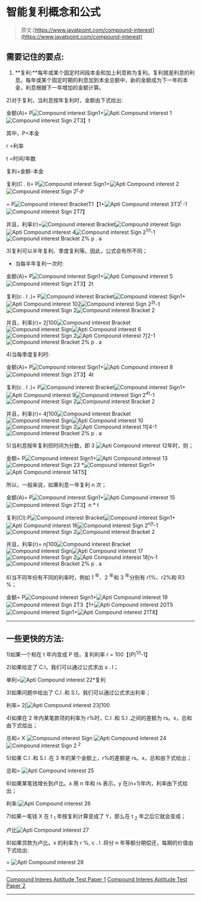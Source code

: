 # 智能复利概念和公式

> 原文:[https://www.javatpoint.com/compound-interest](https://www.javatpoint.com/compound-interest)

## 需要记住的要点:

1) **复利:**每年或某个固定时间段本金和加上利息称为复利。复利就是利息的利息。每年或某个固定时期的利息加到本金总额中，新的金额成为下一年的本金，利息根据下一年增加的金额计算。

2)对于复利，当利息按年复利时，金额由下式给出:

金额(A)= P![Compound interest Sign ](../Images/5af61369ec3a99ce5c260661a1775e01.png)1+![Apti Compound interest 1](../Images/304d6718c448b07ed7710ade7588a6f8.png)![Compound interest Sign 2 ](../Images/f7d7119718a876d25388e35a903a6890.png)T3】t

其中，P=本金

r =利率

t =时间/年数

复利=金额-本金

复利(C . I)= P![Compound interest Sign ](../Images/5af61369ec3a99ce5c260661a1775e01.png)1+![Apti Compound interest 2](../Images/4893ceb7fdfc407bbcc4db36f8f00137.png)![Compound interest Sign 2 ](../Images/f7d7119718a876d25388e35a903a6890.png)<sup>t</sup>-P

= P![Compound interest Bracket ](../Images/32df5ab551886e8a5d9fc9b3dd16f33c.png)T1【1+![Apti Compound interest 3](../Images/799c38efb516b1d3d508610ceef2b526.png)T3<sup>t _</sup>1![Compound interest Sign 2](../Images/f7d7119718a876d25388e35a903a6890.png)T7】

并且，利率(r)=![Compound interest Bracket ](../Images/32df5ab551886e8a5d9fc9b3dd16f33c.png)![Compound interest Sign](../Images/5af61369ec3a99ce5c260661a1775e01.png)![Apti Compound interest 4](../Images/78b13857c90df8ba61014a3bb2869ebc.png)![Compound interest Sign 2](../Images/f7d7119718a876d25388e35a903a6890.png)<sup>1/t</sup>-1![Compound interest Bracket 2](../Images/cba7d22ff1d3ae1ecada66960c7c3d6b.png)% p . a

3)复利可以半年复利、季度复利等。因此，公式会有所不同；

*   当每半年复利一次时:

金额(A)= P![Compound interest Sign](../Images/5af61369ec3a99ce5c260661a1775e01.png)1+![Apti Compound interest 5](../Images/9a4959d8396a00bf6b797630f0ff6cf3.png)![Compound interest Sign 2](../Images/f7d7119718a876d25388e35a903a6890.png)T3】2t

复利(c . I .)= P![Compound interest Bracket](../Images/32df5ab551886e8a5d9fc9b3dd16f33c.png)![Compound interest Sign](../Images/5af61369ec3a99ce5c260661a1775e01.png)1+![Apti Compound interest 102](../Images/510fcbac21ddfa8d66df2c9e91b0f1ab.png)![Compound interest Sign 2 ](../Images/f7d7119718a876d25388e35a903a6890.png)<sup>2t</sup>-1![Compound interest Sign 2 ](../Images/f7d7119718a876d25388e35a903a6890.png)![Compound interest Bracket 2 ](../Images/cba7d22ff1d3ae1ecada66960c7c3d6b.png)

并且，利率(r)= 2∫100![Compound interest Bracket ](../Images/32df5ab551886e8a5d9fc9b3dd16f33c.png)![Compound interest Sign](../Images/5af61369ec3a99ce5c260661a1775e01.png)![Apti Compound interest 6](../Images/821c70e7d222d3e549f81c97198fae32.png)![Compound interest Sign 2](../Images/f7d7119718a876d25388e35a903a6890.png)![Apti Compound interest 7](../Images/a43cd293cb1c6d7ca45c61d7da8c52cf.png)∫2-1![Compound interest Bracket 2](../Images/cba7d22ff1d3ae1ecada66960c7c3d6b.png)% p . a

4)当每季度复利时:

金额(A)= P![Compound interest Sign](../Images/5af61369ec3a99ce5c260661a1775e01.png)1+![Apti Compound interest 8](../Images/7734fe2133e31b95f018da869ada01fe.png)![Compound interest Sign 2](../Images/f7d7119718a876d25388e35a903a6890.png)T3】4t

复利(c . I .)= P![Compound interest Bracket ](../Images/32df5ab551886e8a5d9fc9b3dd16f33c.png)![Compound interest Sign](../Images/5af61369ec3a99ce5c260661a1775e01.png)1+![Apti Compound interest 9](../Images/9bcb1f58f9a156a9b7f657a245e1c6d5.png)![Compound interest Sign 2](../Images/f7d7119718a876d25388e35a903a6890.png)<sup>4t</sup>-1![Compound interest Sign 2](../Images/f7d7119718a876d25388e35a903a6890.png)![Compound interest Bracket 2](../Images/cba7d22ff1d3ae1ecada66960c7c3d6b.png)

并且，利率(r)= 4∫100![Compound interest Bracket ](../Images/32df5ab551886e8a5d9fc9b3dd16f33c.png)![Compound interest Sign](../Images/5af61369ec3a99ce5c260661a1775e01.png)![Apti Compound interest 10](../Images/f3685d96396e090ba9623befbed1debc.png)![Compound interest Sign 2](../Images/f7d7119718a876d25388e35a903a6890.png)![Apti Compound interest 11](../Images/08216bfb495f9f844cec1444f772e47e.png)∫4-1![Compound interest Bracket 2](../Images/cba7d22ff1d3ae1ecada66960c7c3d6b.png)% p . a

5)当利息按年复利但时间为分数，即 3 ![Apti Compound interest 12](../Images/286270b599828f48340a3aa415398e48.png)年时，则；

金额= P![Compound interest Sign](../Images/5af61369ec3a99ce5c260661a1775e01.png)1+![Apti Compound interest 13](../Images/57bd8c33f8e7ddfb035906681046423e.png)![Compound interest Sign 2](../Images/f7d7119718a876d25388e35a903a6890.png)3 *![Compound interest Sign](../Images/5af61369ec3a99ce5c260661a1775e01.png)1+![Apti Compound interest 14](../Images/874e9aa2f0040dea77dcb6a5b03b8e4a.png)T5】

所以，一般来说，如果利息一年复利 n 次；

金额(A)= P![Compound interest Sign](../Images/5af61369ec3a99ce5c260661a1775e01.png)1+![Apti Compound interest 15](../Images/92a15c65dd09be9bd3139f14a710bebf.png)![Compound interest Sign 2](../Images/f7d7119718a876d25388e35a903a6890.png)T3】n * t

复利(CI):P![Compound interest Bracket ](../Images/32df5ab551886e8a5d9fc9b3dd16f33c.png)![Compound interest Sign](../Images/5af61369ec3a99ce5c260661a1775e01.png)1+![Apti Compound interest 16](../Images/9874ed9d35f0a015d8c6673ed43e7f91.png)![Compound interest Sign 2](../Images/f7d7119718a876d25388e35a903a6890.png)<sup>n∫t</sup>-1![Compound interest Sign 2](../Images/f7d7119718a876d25388e35a903a6890.png)![Compound interest Bracket 2](../Images/cba7d22ff1d3ae1ecada66960c7c3d6b.png)

并且，利率(r)= n∫100![Compound interest Bracket ](../Images/32df5ab551886e8a5d9fc9b3dd16f33c.png)![Compound interest Sign](../Images/5af61369ec3a99ce5c260661a1775e01.png)![Apti Compound interest 17](../Images/4d6a6ae734e94df3a6258705a545bbf7.png)![Compound interest Sign 2](../Images/f7d7119718a876d25388e35a903a6890.png)![Apti Compound interest 18](../Images/fd9a9bece4b34e877680ecf5e18150ac.png)∫n-1![Compound interest Bracket 2](../Images/cba7d22ff1d3ae1ecada66960c7c3d6b.png)% p . a

6)当不同年份有不同的利率时，例如 1 <sup>年</sup>、2 <sup>年</sup>和 3 <sup>年</sup>分别有 r1%、r2%和 R3 %；

金额= P![Compound interest Sign](../Images/5af61369ec3a99ce5c260661a1775e01.png)1+![Apti Compound interest 19](../Images/c7a9f7b4e346448dcdc6976dc4d23e72.png)![Compound interest Sign 2](../Images/f7d7119718a876d25388e35a903a6890.png)T3【1+![Apti Compound interest 20](../Images/aaf1fed1f0689653baa201e5bfb3b83f.png)T5![Compound interest Sign](../Images/5af61369ec3a99ce5c260661a1775e01.png)1+![Apti Compound interest 21](../Images/7fa4350ad382c2ad9b2661f11cb93798.png)T8】

* * *

## 一些更快的方法:

1)如果一个和在 t 年内变成 P 倍，复利利率 r = 100【(P)<sup>1/t</sup>-1】

2)如果给定了 C.I，我们可以通过公式求出 s . I；

单利=![Apti Compound interest 22](../Images/72f4df8a9f6af283a1731caced259ce9.png)*复利

3)如果问题中给出了 C.I .和 S.I，我们可以通过公式求出利率；

利率= 2∫![Apti Compound interest 23](../Images/20a3e16d65a5b9e6dd5cb0dff0074fc6.png)∫100

4)如果在 2 年内某笔款项的利率为 r%时，C.I .和 S.I .之间的差额为 rs。x，总和由下式给出；

总和= X ![Compound interest Sign](../Images/5af61369ec3a99ce5c260661a1775e01.png) ![Apti Compound interest 24](../Images/ceb0fb0cc99c1967dea847fe612bbdf3.png) ![Compound interest Sign 2](../Images/f7d7119718a876d25388e35a903a6890.png) <sup> 2</sup>

5)如果 C.I .和 S.I .在 3 年的某个金额上，r%的差额是 rs。x，总和由下式给出；

总和= ![Apti Compound interest 25](../Images/27c8627481b0fc37db6190c35b69edb9.png)

6)如果某笔钱增长到卢比。x 用 n 年和 rs 表示。y 在(n+1)年内，利率由下式给出；

利率:![Apti Compound interest 26](../Images/686680aa303bdffb3a9a770c3a213d69.png)

7)如果一笔钱 X 在 t <sub>1</sub> 年按复利计算变成了 Y，那么在 t <sub>2</sub> 年之后它就会变成；

卢比![Apti Compound interest 27](../Images/5388b57ae68e4877df42ee7e95549f7e.png)

8)如果贷款为卢比。x 的利率为 r %, c . I .将分 n 年等额分期偿还，每期的价值由下式给出:

= ![Apti Compound interest 28](../Images/1e88b797e7888d485c2d9da2c89cc770.png)

* * *

[Compound Interes Aptitude Test Paper 1](compound-interest-1)
[Compound Interes Aptitude Test Paper 2](compound-interest-2)

* * *